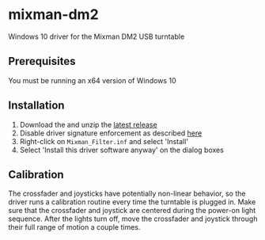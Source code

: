 # mixman-dm2
Windows 10 driver for the Mixman DM2 USB turntable
## Prerequisites
You must be running an x64 version of Windows 10
## Installation
1. Download the and unzip the [latest release](https://github.com/arseneyr/mixman-dm2/releases/latest)
2. Disable driver signature enforcement as described [here](https://www.thewindowsclub.com/disable-driver-signature-enforcement-windows)
3. Right-click on `Mixman_Filter.inf` and select 'Install'
4. Select 'Install this driver software anyway' on the dialog boxes

## Calibration
The crossfader and joysticks have potentially non-linear behavior, so the driver runs a calibration routine every time the turntable is plugged in. Make sure that the crossfader and joystick are centered during the power-on light sequence. After the lights turn off, move the crossfader and joystick through their full range of motion a couple times.
